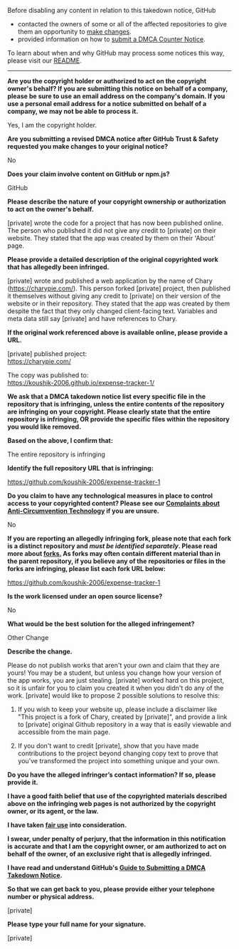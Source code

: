 Before disabling any content in relation to this takedown notice, GitHub
- contacted the owners of some or all of the affected repositories to give them an opportunity to [make changes](https://docs.github.com/en/github/site-policy/dmca-takedown-policy#a-how-does-this-actually-work).
- provided information on how to [submit a DMCA Counter Notice](https://docs.github.com/en/articles/guide-to-submitting-a-dmca-counter-notice).

To learn about when and why GitHub may process some notices this way, please visit our [README](https://github.com/github/dmca/blob/master/README.md#anatomy-of-a-takedown-notice).

---

**Are you the copyright holder or authorized to act on the copyright owner's behalf? If you are submitting this notice on behalf of a company, please be sure to use an email address on the company's domain. If you use a personal email address for a notice submitted on behalf of a company, we may not be able to process it.**

Yes, I am the copyright holder.

**Are you submitting a revised DMCA notice after GitHub Trust & Safety requested you make changes to your original notice?**

No

**Does your claim involve content on GitHub or npm.js?**

GitHub

**Please describe the nature of your copyright ownership or authorization to act on the owner's behalf.**

[private] wrote the code for a project that has now been published online. The person who published it did not give any credit to [private] on their website. They stated that the app was created by them on their 'About' page.

**Please provide a detailed description of the original copyrighted work that has allegedly been infringed.**

[private] wrote and published a web application by the name of Chary (https://charypie.com/). This person forked [private] project, then published it themselves without giving any credit to [private] on their version of the website or in their repository. They stated that the app was created by them despite the fact that they only changed client-facing text. Variables and meta data still say [private] and have references to Chary.

**If the original work referenced above is available online, please provide a URL.**

[private] published project:  
https://charypie.com/

The copy was published to:  
https://koushik-2006.github.io/expense-tracker-1/

**We ask that a DMCA takedown notice list every specific file in the repository that is infringing, unless the entire contents of the repository are infringing on your copyright. Please clearly state that the entire repository is infringing, OR provide the specific files within the repository you would like removed.**

**Based on the above, I confirm that:**

The entire repository is infringing

**Identify the full repository URL that is infringing:**

https://github.com/koushik-2006/expense-tracker-1

**Do you claim to have any technological measures in place to control access to your copyrighted content? Please see our <a href="https://docs.github.com/articles/guide-to-submitting-a-dmca-takedown-notice#complaints-about-anti-circumvention-technology">Complaints about Anti-Circumvention Technology</a> if you are unsure.**

No

**If you are reporting an allegedly infringing fork, please note that each fork is a distinct repository and <i>must be identified separately</i>. Please read more about <a href="https://docs.github.com/articles/dmca-takedown-policy#b-what-about-forks-or-whats-a-fork">forks.</a> As forks may often contain different material than in the parent repository, if you believe any of the repositories or files in the forks are infringing, please list each fork URL below:**

https://github.com/koushik-2006/expense-tracker-1

**Is the work licensed under an open source license?**

No

**What would be the best solution for the alleged infringement?**

Other Change

**Describe the change.**

Please do not publish works that aren't your own and claim that they are yours! You may be a student, but unless you change how your version of the app works, you are just stealing. [private] worked hard on this project, so it is unfair for you to claim you created it when you didn't do any of the work. [private] would like to propose 2 possible solutions to resolve this:

1. If you wish to keep your website up, please include a disclaimer like "This project is a fork of Chary, created by [private]", and provide a link to [private] original Github repository in a way that is easily viewable and accessible from the main page.

2. If you don't want to credit [private], show that you have made contributions to the project beyond changing copy text to prove that you've transformed the project into something unique and your own.

**Do you have the alleged infringer’s contact information? If so, please provide it.**

**I have a good faith belief that use of the copyrighted materials described above on the infringing web pages is not authorized by the copyright owner, or its agent, or the law.**

**I have taken <a href="https://www.lumendatabase.org/topics/22">fair use</a> into consideration.**

**I swear, under penalty of perjury, that the information in this notification is accurate and that I am the copyright owner, or am authorized to act on behalf of the owner, of an exclusive right that is allegedly infringed.**

**I have read and understand GitHub's <a href="https://docs.github.com/articles/guide-to-submitting-a-dmca-takedown-notice/">Guide to Submitting a DMCA Takedown Notice</a>.**

**So that we can get back to you, please provide either your telephone number or physical address.**

[private]

**Please type your full name for your signature.**

[private]
